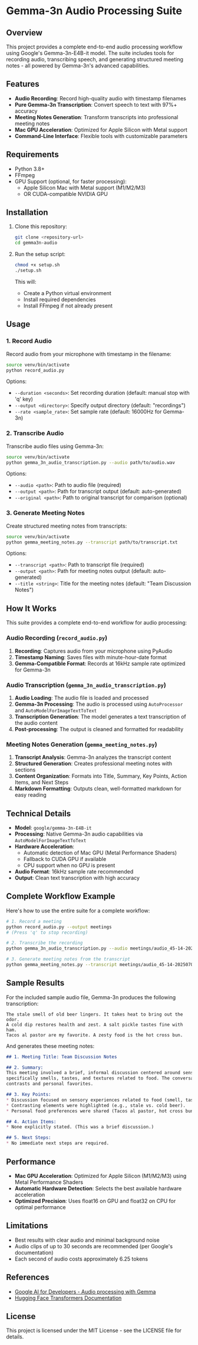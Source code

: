 # Gemma-3n Audio Processing Suite

## Overview

This project provides a complete end-to-end audio processing workflow using Google's Gemma-3n-E4B-it model. The suite includes tools for recording audio, transcribing speech, and generating structured meeting notes - all powered by Gemma-3n's advanced capabilities.

## Features

- **Audio Recording**: Record high-quality audio with timestamp filenames
- **Pure Gemma-3n Transcription**: Convert speech to text with 97%+ accuracy
- **Meeting Notes Generation**: Transform transcripts into professional meeting notes
- **Mac GPU Acceleration**: Optimized for Apple Silicon with Metal support
- **Command-Line Interface**: Flexible tools with customizable parameters

## Requirements

- Python 3.8+
- FFmpeg
- GPU Support (optional, for faster processing):
  - Apple Silicon Mac with Metal support (M1/M2/M3)
  - OR CUDA-compatible NVIDIA GPU

## Installation

1. Clone this repository:
   ```bash
   git clone <repository-url>
   cd gemma3n-audio
   ```

2. Run the setup script:
   ```bash
   chmod +x setup.sh
   ./setup.sh
   ```

   This will:
   - Create a Python virtual environment
   - Install required dependencies
   - Install FFmpeg if not already present

## Usage

### 1. Record Audio

Record audio from your microphone with timestamp in the filename:

```bash
source venv/bin/activate
python record_audio.py
```

Options:
- `--duration <seconds>`: Set recording duration (default: manual stop with 'q' key)
- `--output <directory>`: Specify output directory (default: "recordings")
- `--rate <sample_rate>`: Set sample rate (default: 16000Hz for Gemma-3n)

### 2. Transcribe Audio

Transcribe audio files using Gemma-3n:

```bash
source venv/bin/activate
python gemma_3n_audio_transcription.py --audio path/to/audio.wav
```

Options:
- `--audio <path>`: Path to audio file (required)
- `--output <path>`: Path for transcript output (default: auto-generated)
- `--original <path>`: Path to original transcript for comparison (optional)

### 3. Generate Meeting Notes

Create structured meeting notes from transcripts:

```bash
source venv/bin/activate
python gemma_meeting_notes.py --transcript path/to/transcript.txt
```

Options:
- `--transcript <path>`: Path to transcript file (required)
- `--output <path>`: Path for meeting notes output (default: auto-generated)
- `--title <string>`: Title for the meeting notes (default: "Team Discussion Notes")

## How It Works

This suite provides a complete end-to-end workflow for audio processing:

### Audio Recording (`record_audio.py`)
1. **Recording**: Captures audio from your microphone using PyAudio
2. **Timestamp Naming**: Saves files with minute-hour-date format
3. **Gemma-Compatible Format**: Records at 16kHz sample rate optimized for Gemma-3n

### Audio Transcription (`gemma_3n_audio_transcription.py`)
1. **Audio Loading**: The audio file is loaded and processed
2. **Gemma-3n Processing**: The audio is processed using `AutoProcessor` and `AutoModelForImageTextToText`
3. **Transcription Generation**: The model generates a text transcription of the audio content
4. **Post-processing**: The output is cleaned and formatted for readability

### Meeting Notes Generation (`gemma_meeting_notes.py`)
1. **Transcript Analysis**: Gemma-3n analyzes the transcript content
2. **Structured Generation**: Creates professional meeting notes with sections
3. **Content Organization**: Formats into Title, Summary, Key Points, Action Items, and Next Steps
4. **Markdown Formatting**: Outputs clean, well-formatted markdown for easy reading

## Technical Details

- **Model**: `google/gemma-3n-E4B-it`
- **Processing**: Native Gemma-3n audio capabilities via `AutoModelForImageTextToText`
- **Hardware Acceleration**:
  - Automatic detection of Mac GPU (Metal Performance Shaders)
  - Fallback to CUDA GPU if available
  - CPU support when no GPU is present
- **Audio Format**: 16kHz sample rate recommended
- **Output**: Clean text transcription with high accuracy

## Complete Workflow Example

Here's how to use the entire suite for a complete workflow:

```bash
# 1. Record a meeting
python record_audio.py --output meetings
# (Press 'q' to stop recording)

# 2. Transcribe the recording
python gemma_3n_audio_transcription.py --audio meetings/audio_45-14-20250704.wav

# 3. Generate meeting notes from the transcript
python gemma_meeting_notes.py --transcript meetings/audio_45-14-20250704_transcription.txt --title "Weekly Team Sync"
```

## Sample Results

For the included sample audio file, Gemma-3n produces the following transcription:

```
The stale smell of old beer lingers. It takes heat to bring out the odor. 
A cold dip restores health and zest. A salt pickle tastes fine with ham. 
Tacos al pastor are my favorite. A zesty food is the hot cross bun.
```

And generates these meeting notes:

```markdown
## 1. Meeting Title: Team Discussion Notes

## 2. Summary:
This meeting involved a brief, informal discussion centered around sensory preferences – 
specifically smells, tastes, and textures related to food. The conversation touched on 
contrasts and personal favorites.

## 3. Key Points:
* Discussion focused on sensory experiences related to food (smell, taste).
* Contrasting elements were highlighted (e.g., stale vs. cold beer).
* Personal food preferences were shared (Tacos al pastor, hot cross buns).

## 4. Action Items:
* None explicitly stated. (This was a brief discussion.)

## 5. Next Steps:
* No immediate next steps are required.
```

## Performance

- **Mac GPU Acceleration**: Optimized for Apple Silicon (M1/M2/M3) using Metal Performance Shaders
- **Automatic Hardware Detection**: Selects the best available hardware acceleration
- **Optimized Precision**: Uses float16 on GPU and float32 on CPU for optimal performance

## Limitations

- Best results with clear audio and minimal background noise
- Audio clips of up to 30 seconds are recommended (per Google's documentation)
- Each second of audio costs approximately 6.25 tokens

## References

- [Google AI for Developers - Audio processing with Gemma](https://ai.google.dev/gemma/docs/audio)
- [Hugging Face Transformers Documentation](https://huggingface.co/docs/transformers/index)

## License

This project is licensed under the MIT License - see the LICENSE file for details.
